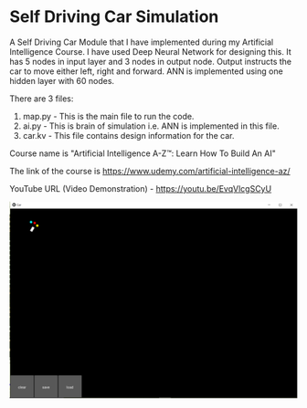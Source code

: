 # Self Driving Car Simulation

A Self Driving Car Module that I have implemented during my Artificial Intelligence Course. I have used Deep Neural Network for designing this. It has 5 nodes in input layer and 3 nodes in output node. Output instructs the car to move either left, right and forward. ANN is implemented using one hidden layer with 60 nodes.

There are 3 files:

1. map.py - This is the main file to run the code. 
2. ai.py - This is brain of simulation i.e. ANN is implemented in this file. 
3. car.kv - This file contains design information for the car.

Course name is "Artificial Intelligence A-Z™: Learn How To Build An AI"

The link of the course is https://www.udemy.com/artificial-intelligence-az/

YouTube URL (Video Demonstration) -  https://youtu.be/EvqVlcgSCyU

![alt_text](https://github.com/TDP4you/Self-Driving-Car-Module/blob/master/Screenshot_Self_Driving_Car.png)
